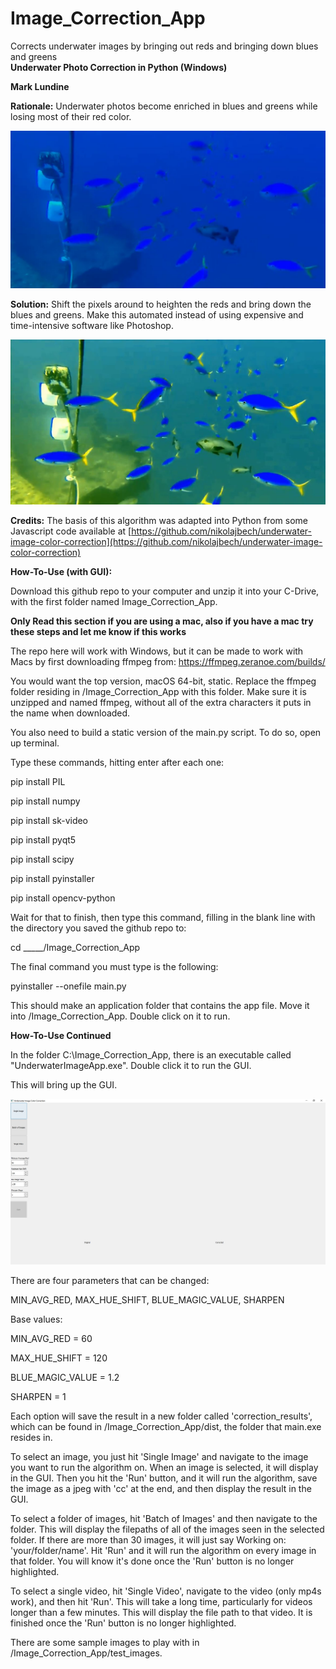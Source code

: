 # Image_Correction_App
Corrects underwater images by bringing out reds and bringing down blues and greens <br />
**Underwater Photo Correction in Python (Windows)**

**Mark Lundine**

**Rationale:** Underwater photos become enriched in blues and greens while losing most of their red color.

![fishies](/read_me_images/fishies_original.JPG)

**Solution:** Shift the pixels around to heighten the reds and bring down the blues and greens. Make this automated instead of using expensive and time-intensive software like Photoshop.

![fishies corrected](/read_me_images/fishies_corrected.JPG)

**Credits:** The basis of this algorithm was adapted into Python from some Javascript code available at [https://github.com/nikolajbech/underwater-image-color-correction](https://github.com/nikolajbech/underwater-image-color-correction)

**How-To-Use (with GUI):**

Download this github repo to your computer and unzip it into your C-Drive, with the first folder named Image_Correction_App.

**Only Read this section if you are using a mac, also if you have a mac try these steps and let me know if this works**

The repo here will work with Windows, but it can be made to work with Macs by first downloading ffmpeg from: 
https://ffmpeg.zeranoe.com/builds/

You would want the top version, macOS 64-bit, static.  Replace the ffmpeg folder residing in /Image_Correction_App with this folder.  Make sure it is unzipped and named ffmpeg, without all of the extra characters it puts in the name when downloaded.

You also need to build a static version of the main.py script.  To do so, open up terminal.

Type these commands, hitting enter after each one:

pip install PIL

pip install numpy

pip install sk-video

pip install pyqt5

pip install scipy

pip install pyinstaller

pip install opencv-python

Wait for that to finish, then type this command, filling in the blank line with the directory you saved the github repo to:

cd _____/Image_Correction_App

The final command you must type is the following:

pyinstaller --onefile main.py

This should make an application folder that contains the app file.  Move it into /Image_Correction_App.  Double click on it to run.

**How-To-Use Continued**

In the folder C:\Image_Correction_App, there is an executable called "UnderwaterImageApp.exe".  Double click it to run the GUI.

This will bring up the GUI.

![gui image](/read_me_images/gui_image.jpg)

There are four parameters that can be changed:

MIN\_AVG\_RED, MAX\_HUE\_SHIFT, BLUE\_MAGIC\_VALUE, SHARPEN

Base values:

MIN\_AVG\_RED = 60

MAX\_HUE\_SHIFT = 120

BLUE\_MAGIC\_VALUE = 1.2

SHARPEN = 1

Each option will save the result in a new folder called 'correction_results', which can be found in /Image_Correction_App/dist, the folder that main.exe resides in.

To select an image, you just hit &#39;Single Image&#39; and navigate to the image you want to run the algorithm on. When an image is selected, it will display in the GUI. Then you hit the &#39;Run&#39; button, and it will run the algorithm, save the image as a jpeg with &#39;cc&#39; at the end, and then display the result in the GUI.

To select a folder of images, hit &#39;Batch of Images&#39; and then navigate to the folder. This will display the filepaths of all of the images seen in the selected folder.  If there are more than 30 images, it will just say Working on: 'your/folder/name'. Hit &#39;Run&#39; and it will run the algorithm on every image in that folder. You will know it&#39;s done once the &#39;Run&#39; button is no longer highlighted.

To select a single video, hit &#39;Single Video&#39;, navigate to the video (only mp4s work), and then hit &#39;Run&#39;. This will take a long time, particularly for videos longer than a few minutes. This will display the file path to that video. It is finished once the &#39;Run&#39; button is no longer highlighted.

There are some sample images to play with in /Image_Correction_App/test_images.